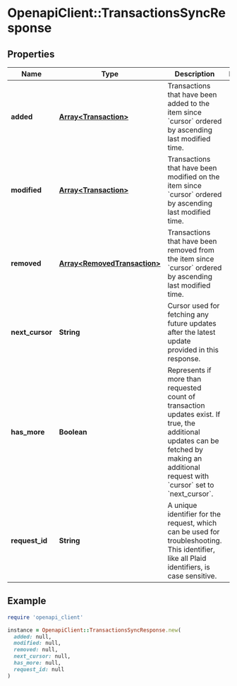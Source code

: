 # OpenapiClient::TransactionsSyncResponse

## Properties

| Name | Type | Description | Notes |
| ---- | ---- | ----------- | ----- |
| **added** | [**Array&lt;Transaction&gt;**](Transaction.md) | Transactions that have been added to the item since &#x60;cursor&#x60; ordered by ascending last modified time. |  |
| **modified** | [**Array&lt;Transaction&gt;**](Transaction.md) | Transactions that have been modified on the item since &#x60;cursor&#x60; ordered by ascending last modified time. |  |
| **removed** | [**Array&lt;RemovedTransaction&gt;**](RemovedTransaction.md) | Transactions that have been removed from the item since &#x60;cursor&#x60; ordered by ascending last modified time. |  |
| **next_cursor** | **String** | Cursor used for fetching any future updates after the latest update provided in this response. |  |
| **has_more** | **Boolean** | Represents if more than requested count of transaction updates exist. If true, the additional updates can be fetched by making an additional request with &#x60;cursor&#x60; set to &#x60;next_cursor&#x60;. |  |
| **request_id** | **String** | A unique identifier for the request, which can be used for troubleshooting. This identifier, like all Plaid identifiers, is case sensitive. |  |

## Example

```ruby
require 'openapi_client'

instance = OpenapiClient::TransactionsSyncResponse.new(
  added: null,
  modified: null,
  removed: null,
  next_cursor: null,
  has_more: null,
  request_id: null
)
```

